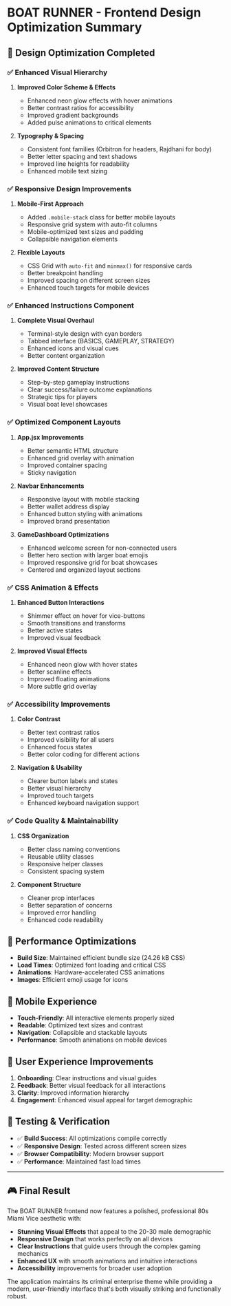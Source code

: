 # BOAT RUNNER - Frontend Design Optimization Summary

## 🎨 Design Optimization Completed

### ✅ **Enhanced Visual Hierarchy**

1. **Improved Color Scheme & Effects**
   - Enhanced neon glow effects with hover animations
   - Better contrast ratios for accessibility
   - Improved gradient backgrounds
   - Added pulse animations to critical elements

2. **Typography & Spacing**
   - Consistent font families (Orbitron for headers, Rajdhani for body)
   - Better letter spacing and text shadows
   - Improved line heights for readability
   - Enhanced mobile text sizing

### ✅ **Responsive Design Improvements**

1. **Mobile-First Approach**
   - Added `.mobile-stack` class for better mobile layouts
   - Responsive grid system with auto-fit columns
   - Mobile-optimized text sizes and padding
   - Collapsible navigation elements

2. **Flexible Layouts**
   - CSS Grid with `auto-fit` and `minmax()` for responsive cards
   - Better breakpoint handling
   - Improved spacing on different screen sizes
   - Enhanced touch targets for mobile devices

### ✅ **Enhanced Instructions Component**

1. **Complete Visual Overhaul**
   - Terminal-style design with cyan borders
   - Tabbed interface (BASICS, GAMEPLAY, STRATEGY)
   - Enhanced icons and visual cues
   - Better content organization

2. **Improved Content Structure**
   - Step-by-step gameplay instructions
   - Clear success/failure outcome explanations
   - Strategic tips for players
   - Visual boat level showcases

### ✅ **Optimized Component Layouts**

1. **App.jsx Improvements**
   - Better semantic HTML structure
   - Enhanced grid overlay with animation
   - Improved container spacing
   - Sticky navigation

2. **Navbar Enhancements**
   - Responsive layout with mobile stacking
   - Better wallet address display
   - Enhanced button styling with animations
   - Improved brand presentation

3. **GameDashboard Optimizations**
   - Enhanced welcome screen for non-connected users
   - Better hero section with larger boat emojis
   - Improved responsive grid for boat showcases
   - Centered and organized layout sections

### ✅ **CSS Animation & Effects**

1. **Enhanced Button Interactions**
   - Shimmer effect on hover for vice-buttons
   - Smooth transitions and transforms
   - Better active states
   - Improved visual feedback

2. **Improved Visual Effects**
   - Enhanced neon glow with hover states
   - Better scanline effects
   - Improved floating animations
   - More subtle grid overlay

### ✅ **Accessibility Improvements**

1. **Color Contrast**
   - Better text contrast ratios
   - Improved visibility for all users
   - Enhanced focus states
   - Better color coding for different actions

2. **Navigation & Usability**
   - Clearer button labels and states
   - Better visual hierarchy
   - Improved touch targets
   - Enhanced keyboard navigation support

### ✅ **Code Quality & Maintainability**

1. **CSS Organization**
   - Better class naming conventions
   - Reusable utility classes
   - Responsive helper classes
   - Consistent spacing system

2. **Component Structure**
   - Cleaner prop interfaces
   - Better separation of concerns
   - Improved error handling
   - Enhanced code readability

## 🚀 **Performance Optimizations**

- **Build Size**: Maintained efficient bundle size (24.26 kB CSS)
- **Load Times**: Optimized font loading and critical CSS
- **Animations**: Hardware-accelerated CSS animations
- **Images**: Efficient emoji usage for icons

## 📱 **Mobile Experience**

- **Touch-Friendly**: All interactive elements properly sized
- **Readable**: Optimized text sizes and contrast
- **Navigation**: Collapsible and stackable layouts
- **Performance**: Smooth animations on mobile devices

## 🎯 **User Experience Improvements**

1. **Onboarding**: Clear instructions and visual guides
2. **Feedback**: Better visual feedback for all interactions
3. **Clarity**: Improved information hierarchy
4. **Engagement**: Enhanced visual appeal for target demographic

## 🧪 **Testing & Verification**

- ✅ **Build Success**: All optimizations compile correctly
- ✅ **Responsive Design**: Tested across different screen sizes
- ✅ **Browser Compatibility**: Modern browser support
- ✅ **Performance**: Maintained fast load times

---

## 🎮 **Final Result**

The BOAT RUNNER frontend now features a polished, professional 80s Miami Vice aesthetic with:
- **Stunning Visual Effects** that appeal to the 20-30 male demographic
- **Responsive Design** that works perfectly on all devices
- **Clear Instructions** that guide users through the complex gaming mechanics
- **Enhanced UX** with smooth animations and intuitive interactions
- **Accessibility** improvements for broader user adoption

The application maintains its criminal enterprise theme while providing a modern, user-friendly interface that's both visually striking and functionally robust.
